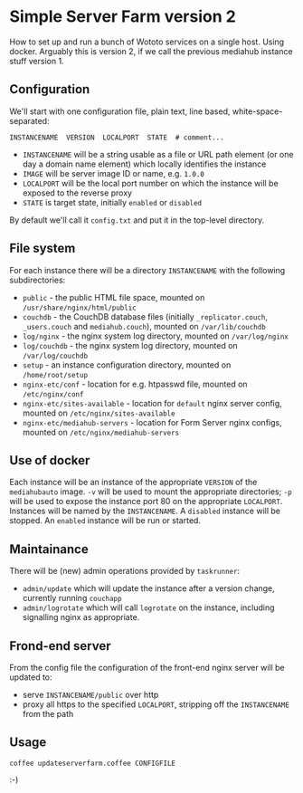 # Simple Server Farm version 2

How to set up and run a bunch of Wototo services on a single host. Using docker. Arguably this is version 2, if we call the previous mediahub instance stuff version 1.

## Configuration

We'll start with one configuration file, plain text, line based, white-space-separated:
```
INSTANCENAME  VERSION  LOCALPORT  STATE  # comment...
```
- `INSTANCENAME` will be a string usable as a file or URL path element (or one day a domain name element) which locally identifies the instance
- `IMAGE` will be server image ID or name, e.g. `1.0.0`
- `LOCALPORT` will be the local port number on which the instance will be exposed to the reverse proxy
- `STATE` is target state, initially `enabled` or `disabled` 

By default we'll call it `config.txt` and put it in the top-level directory.

## File system

For each instance there will be a directory `INSTANCENAME` with the following subdirectories:

- `public` - the public HTML file space, mounted on `/usr/share/nginx/html/public`
- `couchdb` - the CouchDB database files (initially `_replicator.couch`, `_users.couch` and `mediahub.couch`), mounted on `/var/lib/couchdb`
- `log/nginx` - the nginx system log directory, mounted on `/var/log/nginx`
- `log/couchdb` - the nginx system log directory, mounted on `/var/log/couchdb`
- `setup` - an instance configuration directory, mounted on `/home/root/setup`
- `nginx-etc/conf` - location for e.g. htpasswd file, mounted on `/etc/nginx/conf`
- `nginx-etc/sites-available` - location for `default` nginx server config, mounted on `/etc/nginx/sites-available`
- `nginx-etc/mediahub-servers` - location for Form Server nginx configs, mounted on `/etc/nginx/mediahub-servers`

## Use of docker

Each instance will be an instance of the appropriate `VERSION` of the `mediahubauto` image. `-v` will be used to mount the appropriate directories; `-p` will be used to expose the instance port 80 on the appropriate `LOCALPORT`. Instances will be named by the `INSTANCENAME`. A `disabled` instance will be stopped. An `enabled` instance will be run or started.

## Maintainance

There will be (new) admin operations provided by `taskrunner`:

- `admin/update` which will update the instance after a version change, currently running `couchapp`
- `admin/logrotate` which will call `logrotate` on the instance, including signalling nginx as appropriate.

## Frond-end server

From the config file the configuration of the front-end nginx server will be updated to:

- serve `INSTANCENAME/public` over http
- proxy all https to the specified `LOCALPORT`, stripping off the `INSTANCENAME` from the path

## Usage

```
coffee updateserverfarm.coffee CONFIGFILE
```

:-)
